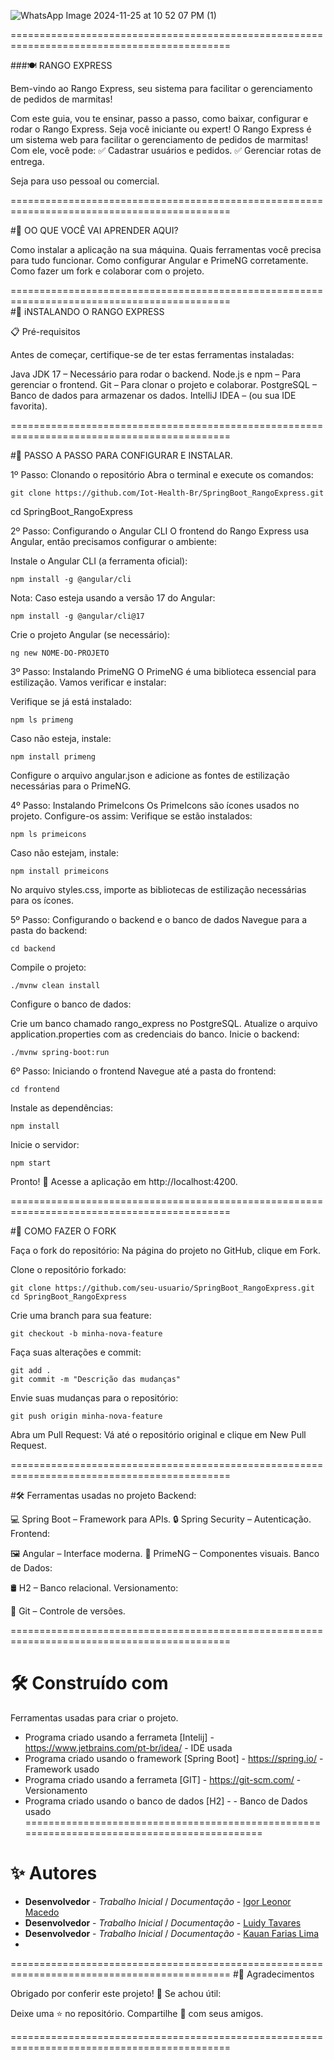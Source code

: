 

![WhatsApp Image 2024-11-25 at 10 52 07 PM (1)](https://github.com/user-attachments/assets/c1f6cf59-9475-402c-b19a-b9d4cd2416c1)


============================================================================================

###🍽️ RANGO EXPRESS

Bem-vindo ao Rango Express, seu sistema para facilitar o gerenciamento de pedidos de marmitas!

Com este guia, vou te ensinar, passo a passo, como baixar, configurar e rodar o Rango Express. Seja você iniciante ou expert!
O Rango Express é um sistema web para facilitar o gerenciamento de pedidos de marmitas! Com ele, você pode:
✅ Cadastrar usuários e pedidos.
✅ Gerenciar rotas de entrega.

Seja para uso pessoal ou comercial.

============================================================================================
  
#🎯 OO QUE VOCÊ VAI APRENDER AQUI?

Como instalar a aplicação na sua máquina.
Quais ferramentas você precisa para tudo funcionar.
Como configurar Angular e PrimeNG corretamente.
Como fazer um fork e colaborar com o projeto.

============================================================================================  
#🚀 iNSTALANDO O RANGO EXPRESS

📋 Pré-requisitos

Antes de começar, certifique-se de ter estas ferramentas instaladas:

Java JDK 17 – Necessário para rodar o backend.
Node.js e npm – Para gerenciar o frontend.
Git – Para clonar o projeto e colaborar.
PostgreSQL – Banco de dados para armazenar os dados.
IntelliJ IDEA – (ou sua IDE favorita).

============================================================================================
    
#🔧 PASSO A PASSO PARA CONFIGURAR E INSTALAR.

1º Passo: Clonando o repositório
Abra o terminal e execute os comandos:

    git clone https://github.com/Iot-Health-Br/SpringBoot_RangoExpress.git
 cd SpringBoot_RangoExpress
 
2º Passo: Configurando o Angular CLI
O frontend do Rango Express usa Angular, então precisamos configurar o ambiente:

Instale o Angular CLI (a ferramenta oficial):

    npm install -g @angular/cli

Nota: Caso esteja usando a versão 17 do Angular:

    npm install -g @angular/cli@17
    
Crie o projeto Angular (se necessário):

    ng new NOME-DO-PROJETO
    
3º Passo: Instalando PrimeNG
O PrimeNG é uma biblioteca essencial para estilização. Vamos verificar e instalar:

Verifique se já está instalado:

    npm ls primeng
    
Caso não esteja, instale:

    npm install primeng
    
Configure o arquivo angular.json e adicione as fontes de estilização necessárias para o PrimeNG.

4º Passo: Instalando PrimeIcons
Os PrimeIcons são ícones usados no projeto. Configure-os assim:
Verifique se estão instalados:

    npm ls primeicons
    
Caso não estejam, instale:

    npm install primeicons
No arquivo styles.css, importe as bibliotecas de estilização necessárias para os ícones.

5º Passo: Configurando o backend e o banco de dados
Navegue para a pasta do backend:

    cd backend
    
Compile o projeto:

    ./mvnw clean install
Configure o banco de dados:

Crie um banco chamado rango_express no PostgreSQL.
Atualize o arquivo application.properties com as credenciais do banco.
Inicie o backend:

    ./mvnw spring-boot:run
    
6º Passo: Iniciando o frontend
Navegue até a pasta do frontend:

    cd frontend
Instale as dependências:

    npm install
    
Inicie o servidor:

    npm start
Pronto! 🎉 Acesse a aplicação em http://localhost:4200.

============================================================================================

#🍴 COMO FAZER O FORK

Faça o fork do repositório:
Na página do projeto no GitHub, clique em Fork.

Clone o repositório forkado:

    git clone https://github.com/seu-usuario/SpringBoot_RangoExpress.git
    cd SpringBoot_RangoExpress
    
Crie uma branch para sua feature:

    git checkout -b minha-nova-feature
    
Faça suas alterações e commit:

    git add .
    git commit -m "Descrição das mudanças"
    
Envie suas mudanças para o repositório:

    git push origin minha-nova-feature
Abra um Pull Request:
Vá até o repositório original e clique em New Pull Request.

============================================================================================

#🛠️ Ferramentas usadas no projeto
Backend:

💻 Spring Boot – Framework para APIs. 
🔒 Spring Security – Autenticação.
Frontend:

🖼️ Angular – Interface moderna.
🎨 PrimeNG – Componentes visuais.
Banco de Dados:

🛢️ H2 – Banco relacional.
Versionamento:

🧰 Git – Controle de versões.

============================================================================================

# 🛠️ Construído com

   Ferramentas usadas para criar o projeto.

   * Programa criado usando a ferrameta [Intelij] - https://www.jetbrains.com/pt-br/idea/ - IDE usada
   * Programa criado usando o framework [Spring Boot] - https://spring.io/ - Framework usado
   * Programa criado usando a ferrameta [GIT] - https://git-scm.com/ - Versionamento
   * Programa criado usando o banco de dados [H2] -  - Banco de Dados usado
============================================================================================
   
# ✨ Autores

   * **Desenvolvedor** - *Trabalho Inicial* / *Documentação* - [Igor Leonor Macedo](https://github.com/Iot-Health-Br)
   * **Desenvolvedor** - *Trabalho Inicial* / *Documentação* - [Luidy Tavares](https://github.com/LuidyTT)
   * **Desenvolvedor** - *Trabalho Inicial* / *Documentação* - [Kauan Farias Lima](https://github.com/lKauanF)
   * 
============================================================================================
#🎁 Agradecimentos

Obrigado por conferir este projeto! 💖
Se achou útil:

Deixe uma ⭐ no repositório.
Compartilhe 🍺 com seus amigos.

============================================================================================
